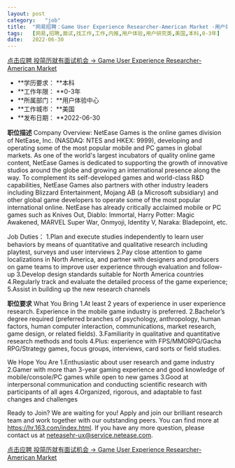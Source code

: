 ```yaml
---
layout:	post
category:	"job"
title:	"网易招聘：Game User Experience Researcher-American Market -用户体验-用户研究类-美国本科0-3年"
tags:	[网易,招聘,面试,找工作,工作,内推,用户体验,用户研究类,美国,本科,0-3年]
date:	2022-06-30
---
```


[点击应聘 投简历就有面试机会 -> Game User Experience Researcher-American Market ](http://mobile.bole.netease.com/bole/boleDetail?id=41201&employeeId=346f03c3cda5f04c&key=all)



- **学历要求： **本科
- **工作年限： **0-3年
- **所属部门： **用户体验中心
- **工作城市： **美国
- **发布日期： **2022-06-30



**职位描述**
Company Overview:
NetEase Games is the online games division of NetEase, Inc. (NASDAQ: NTES and HKEX: 9999), developing and operating some of the most popular mobile and PC games in global markets. As one of the world's largest incubators of quality online game content, NetEase Games is dedicated to supporting the growth of innovative studios around the globe and growing an international presence along the way. To complement its self-developed games and world-class R&amp;D capabilities, NetEase Games also partners with other industry leaders including Blizzard Entertainment, Mojang AB (a Microsoft subsidiary) and other global game developers to operate some of the most popular international online. NetEase has already critically acclaimed mobile or PC games such as Knives Out, Diablo: Immortal, Harry Potter: Magic Awakened, MARVEL Super War, Onmyoji, Identity Ⅴ, Naraka: Bladepoint, etc. 

Job Duties：
1.Plan and execute studies independently to learn user behaviors by means of quantitative and qualitative research including playtest, surveys and user interviews
2.Pay close attention to game localizations in North America, and partner with designers and producers on game teams to improve user experience through evaluation and follow-up
3.Develop design standards suitable for North America countries
4.Regularly track and evaluate the detailed process of the game experience;
5.Assist in building up the new research channels 




**职位要求**
What You Bring
1.At least 2 years of experience in user experience research. Experience in the mobile game industry is preferred.
2.Bachelor’s degree required (preferred branches of psychology, anthropology, human factors, human computer interaction, communications, market research, game design, or related fields). 
3.Familiarity in qualitative and quantitative research methods and tools
4.Plus: experience with FPS/MMORPG/Gacha RPG/Strategy games, focus groups, interviews, card sorts or field studies.

We Hope You Are
1.Enthusiastic about user research and game industry
2.Gamer with more than 3-year gaming experience and good knowledge of mobile/console/PC games while open to new games
3.Good at interpersonal communication and conducting scientific research with participants of all ages
4.Organized, rigorous, and adaptable to fast changes and challenges

Ready to Join?
We are waiting for you! Apply and join our brilliant research team and work together with our outstanding peers. You can find more at https://hr.163.com/index.html. If you have any more question, please contact us at neteasehr-ux@service.netease.com.



[点击应聘 投简历就有面试机会 -> Game User Experience Researcher-American Market ](http://mobile.bole.netease.com/bole/boleDetail?id=41201&employeeId=346f03c3cda5f04c&key=all)